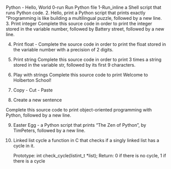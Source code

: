 Python - Hello, World
0-run Run Python file
1-Run_inline a Shell script that runs Python code.
2. Hello, print a Python script that prints exactly "Programming is like building a multilingual puzzle, followed by a new line.
3. Print integer Complete this source code in order to print the integer stored in the variable number, followed by Battery street, followed by a new line.

4. Print float - Complete the source code in order to print the float stored in the variable number with a precision of 2 digits.

5. Print string Complete this source code in order to print 3 times a string stored in the variable str, followed by its first 9 characters.

6. Play with strings Complete this source code to print Welcome to Holberton School!

7. Copy - Cut - Paste 

8. Create a new sentence

Complete this source code to print object-oriented programming with Python, followed by a new line.

9. Easter Egg - a Python script that prints “The Zen of Python”, by TimPeters, followed by a new line.

10. Linked list cycle  a function in C that checks if a singly linked list has a cycle in it.

    Prototype: int check_cycle(listint_t *list);
    Return: 0 if there is no cycle, 1 if there is a cycle
